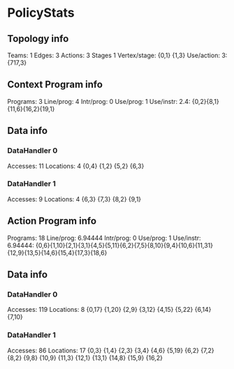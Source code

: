 # PolicyStats
## Topology info
Teams:		1
Edges:		3
Actions:	3
Stages		1
Vertex/stage:	{0,1} {1,3} 
Use/action:	3: {717,3} 

## Context Program info
Programs:	3
Line/prog:	4
Intr/prog:	0
Use/prog:	1
Use/instr:	2.4: {0,2}{8,1}{11,6}{16,2}{19,1}

## Data info

### DataHandler 0
Accesses:	11
Locations:	4
{0,4} {1,2} {5,2} {6,3} 

### DataHandler 1
Accesses:	9
Locations:	4
{6,3} {7,3} {8,2} {9,1} 



## Action Program info
Programs:	18
Line/prog:	6.94444
Intr/prog:	0
Use/prog:	1
Use/instr:	6.94444: {0,6}{1,10}{2,1}{3,1}{4,5}{5,11}{6,2}{7,5}{8,10}{9,4}{10,6}{11,31}{12,9}{13,5}{14,6}{15,4}{17,3}{18,6}

## Data info

### DataHandler 0
Accesses:	119
Locations:	8
{0,17} {1,20} {2,9} {3,12} {4,15} {5,22} {6,14} {7,10} 

### DataHandler 1
Accesses:	86
Locations:	17
{0,3} {1,4} {2,3} {3,4} {4,6} {5,19} {6,2} {7,2} {8,2} {9,8} {10,9} {11,3} {12,1} {13,1} {14,8} {15,9} {16,2} 

